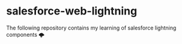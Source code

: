 # salesforce-web-lightning
The following repository contains my learning of salesforce lightning components 🌩️
